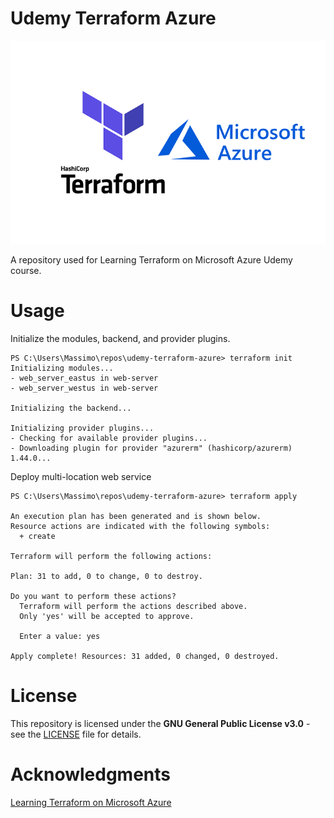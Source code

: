 # Udemy Terraform Azure

![terraform](terraform.png)

A repository used for Learning Terraform on Microsoft Azure Udemy course.

# Usage

Initialize the modules, backend, and provider plugins.

```
PS C:\Users\Massimo\repos\udemy-terraform-azure> terraform init
Initializing modules...
- web_server_eastus in web-server
- web_server_westus in web-server

Initializing the backend...     

Initializing provider plugins...
- Checking for available provider plugins...
- Downloading plugin for provider "azurerm" (hashicorp/azurerm) 1.44.0...
```

Deploy multi-location web service

```
PS C:\Users\Massimo\repos\udemy-terraform-azure> terraform apply

An execution plan has been generated and is shown below.
Resource actions are indicated with the following symbols:
  + create

Terraform will perform the following actions:

Plan: 31 to add, 0 to change, 0 to destroy.

Do you want to perform these actions?
  Terraform will perform the actions described above.
  Only 'yes' will be accepted to approve.

  Enter a value: yes

Apply complete! Resources: 31 added, 0 changed, 0 destroyed.
```

# License

This repository is licensed under the **GNU General Public License v3.0** - see
the [LICENSE](LICENSE) file for details.

# Acknowledgments

[Learning Terraform on Microsoft Azure](https://www.udemy.com/course/learning-terraform-on-microsoft-azure/)